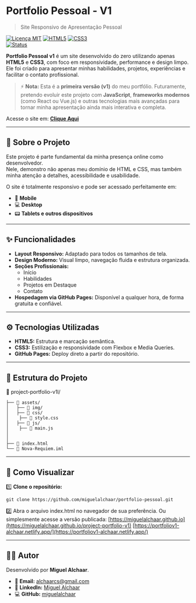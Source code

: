 # Portfolio Pessoal - V1

> Site Responsivo de Apresentação Pessoal

[![Licença MIT](https://img.shields.io/badge/Licença-MIT-blue)](LICENSE)
[![HTML5](https://img.shields.io/badge/HTML5-E34F26?logo=html5&logoColor=white)](https://developer.mozilla.org/pt-BR/docs/Web/HTML)
[![CSS3](https://img.shields.io/badge/CSS3-1572B6?logo=css3&logoColor=white)](https://developer.mozilla.org/pt-BR/docs/Web/CSS)<br>
[![Status](https://img.shields.io/badge/Status-Desenvolvimento-orange)]()

**Portfolio Pessoal v1** é um site desenvolvido do zero utilizando apenas **HTML5** e **CSS3**, com foco em responsividade, performance e design limpo.  
Ele foi criado para apresentar minhas habilidades, projetos, experiências e facilitar o contato profissional.

> ⚡ **Nota:** Esta é a **primeira versão (v1)** do meu portfólio. Futuramente, pretendo evoluir este projeto com **JavaScript**, **frameworks modernos** (como React ou Vue.js) e outras tecnologias mais avançadas para tornar minha apresentação ainda mais interativa e completa.

Acesse o site em: [ **Clique Aqui** ](https://miguelalchaar.github.io/project-portfolio-v1)

---

## 🌟 Sobre o Projeto

Este projeto é parte fundamental da minha presença online como desenvolvedor.  
Nele, demonstro não apenas meu domínio de HTML e CSS, mas também minha atenção a detalhes, acessibilidade e usabilidade.

O site é totalmente responsivo e pode ser acessado perfeitamente em:

- 📱 **Mobile**
- 💻 **Desktop**
- 📟 **Tablets e outros dispositivos**

---

## ✨ Funcionalidades

- **Layout Responsivo:** Adaptado para todos os tamanhos de tela.
- **Design Moderno:** Visual limpo, navegação fluida e estrutura organizada.
- **Seções Profissionais:**
  - Início
  - Habilidades
  - Projetos em Destaque
  - Contato
- **Hospedagem via GitHub Pages:** Disponível a qualquer hora, de forma gratuita e confiável.

---

## ⚙️ Tecnologias Utilizadas

- **HTML5:** Estrutura e marcação semântica.
- **CSS3:** Estilização e responsividade com Flexbox e Media Queries.
- **GitHub Pages:** Deploy direto a partir do repositório.

---

## 📁 Estrutura do Projeto

📁 project-portfolio-v1l/

    ├── 📁 assets/
    │   ├── 📁 img/
    │   ├── 📁 css/
    │    ├── 📄 style.css
    │   ├── 📁 js/
    │    ├── 📄 main.js
    │
    │
    ├── 📄 index.html
    └── 📄 Nova-Requiem.iml

---

## 🚀 Como Visualizar

1️⃣ **Clone o repositório:**

`git clone https://github.com/miguelalchaar/portfolio-pessoal.git`

2️⃣ Abra o arquivo index.html no navegador de sua preferência.
Ou simplesmente acesse a versão publicada:
[https://miguelalchaar.github.io](https://miguelalchaar.github.io/project-portfolio-v1)
[https://portfoliov1-alchaar.netlify.app/](https://portfoliov1-alchaar.netlify.app/)

---

## 👨‍💻 Autor

Desenvolvido por **Miguel Alchaar**.

- 📧 **Email:** [alchaarcs@gmail.com](mailto:alchaarcs@gmail.com)
- 🔗 **LinkedIn:** [Miguel Alchaar](https://www.linkedin.com/in/miguelalchaar)
- 💻 **GitHub:** [miguelalchaar](https://github.com/miguelalchaar)
